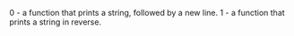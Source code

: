 0 - a function that prints a string, followed by a new line.
1 - a function that prints a string in reverse.
